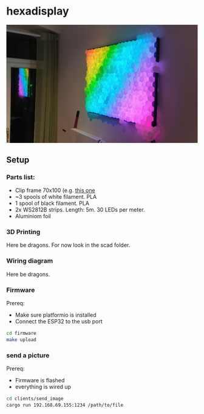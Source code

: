 hexadisplay
===========

![Image of the display](pictures/hexadisplay.jpg)

Setup
-----

### Parts list:

- Clip frame 70x100 (e.g. [this one](https://www.amazon.de/FlexiPeople-Cliprahmen-Bilderrahmen-Plakatrahmen-Rahmenlos/dp/B07ZXPSWK7/)
- ~3 spools of white filament. PLA
- 1 spool of black filament. PLA
- 2x WS2812B strips. Length: 5m. 30 LEDs per meter.
- Aluminiom foil

### 3D Printing

Here be dragons.
For now look in the scad folder.

### Wiring diagram

Here be dragons.

### Firmware

Prereq:

- Make sure platformio is installed
- Connect the ESP32 to the usb port

```bash
cd firmware
make upload
```

### send a picture

Prereq:

- Firmware is flashed
- everything is wired up

```bash
cd clients/send_image
cargo run 192.168.69.155:1234 /path/to/file
```
